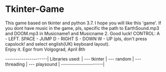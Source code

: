 # Tkinter-Game

This game based on tkinter and python 3.7. I hope you  will like this 'game'. If you dont have music in the game, pls, specific the path to EarthSound.mp3 and DOOM.mp3 in Musicname1 and Musicname 2. Good luck!
CONTROL:
A - LEFT.                                                                                 SPACE - JUMP
D - RIGHT
S - DOWN 
W - UP (pls, don't press capslock! and  select english(UK) keyboard layout).     
Enjoy it.
Egor from Volgograd, April 8th





---------------------|
Libraries used:      |
--- tkinter          | 
--- random           |
--- threading        |
--- playsound        | 
---------------------|
